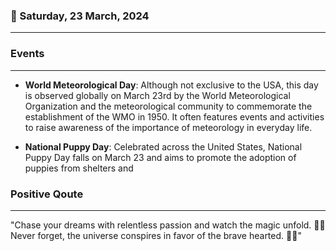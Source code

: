 ### 📅 Saturday, 23 March, 2024
------
### Events
------
- **World Meteorological Day**: Although not exclusive to the USA, this day is observed globally on March 23rd by the World Meteorological Organization and the meteorological community to commemorate the establishment of the WMO in 1950. It often features events and activities to raise awareness of the importance of meteorology in everyday life.
  
- **National Puppy Day**: Celebrated across the United States, National Puppy Day falls on March 23 and aims to promote the adoption of puppies from shelters and
### Positive Qoute
------
"Chase your dreams with relentless passion and watch the magic unfold. 🌟💫 Never forget, the universe conspires in favor of the brave hearted. 💖✨"
